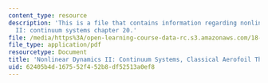```yaml
---
content_type: resource
description: 'This is a file that contains information regarding nonlinear dynamics
  II: continuum systems chapter 20.'
file: /media/https%3A/open-learning-course-data-rc.s3.amazonaws.com/18-354j-nonlinear-dynamics-ii-continuum-systems-spring-2015/62405b4d167552f452b8df52513a0ef8_MIT18_354JS15_Ch20.pdf
file_type: application/pdf
resourcetype: Document
title: 'Nonlinear Dynamics II: Continuum Systems, Classical Aerofoil Theory'
uid: 62405b4d-1675-52f4-52b8-df52513a0ef8
---
```

